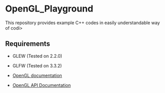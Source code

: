 # OpenGL_Playground
This repository provides example C++ codes in easily understandable way of codi>

## Requirements
- GLEW (Tested on 2.2.0)
- GLFW (Tested on 3.3.2)

- [OpenGL documentation](https://www.opengl.org/documentation/)
- [OpenGL API Documentation](http://docs.gl/)

